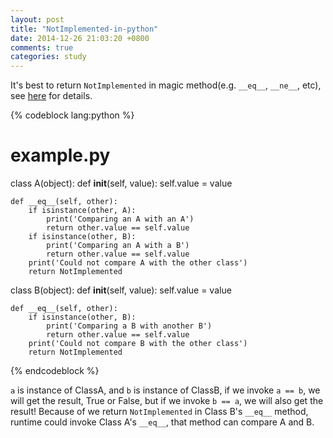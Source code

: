 ```yaml
---
layout: post
title: "NotImplemented-in-python"
date: 2014-12-26 21:03:20 +0800
comments: true
categories: study
---
```


It's best to return `NotImplemented` in magic method(e.g. `__eq__`, `__ne__`, etc), see [here](http://shahriar.svbtle.com/python-notimplemented-type) for details.

{% codeblock lang:python %}
# example.py

class A(object):
    def __init__(self, value):
        self.value = value

    def __eq__(self, other):
        if isinstance(other, A):
            print('Comparing an A with an A')
            return other.value == self.value
        if isinstance(other, B):
            print('Comparing an A with a B')
            return other.value == self.value
        print('Could not compare A with the other class')
        return NotImplemented

class B(object):
    def __init__(self, value):
        self.value = value

    def __eq__(self, other):
        if isinstance(other, B):
            print('Comparing a B with another B')
            return other.value == self.value
        print('Could not compare B with the other class')
        return NotImplemented
{% endcodeblock %}

`a` is instance of ClassA, and `b` is instance of ClassB, if we invoke `a == b`, we will get the result, True or False, but if we invoke `b == a`, we will also get the result! Because of we return `NotImplemented` in Class B's `__eq__` method, runtime could invoke Class A's `__eq__`, that method can compare A and B.